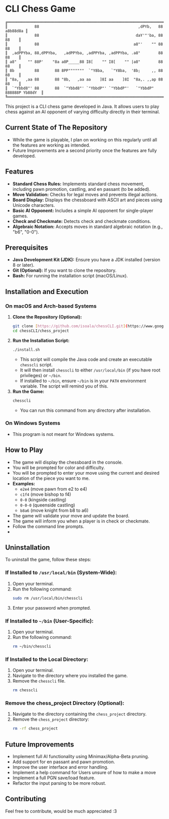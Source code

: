 # CLI Chess Game
```
╔═══════════════════════════════════════════════════════════════════════════════════╗
║            88                                            ,dPYb,   88     a8b88d8a ║
║            88                                           daY'"'ba, 88        88    ║
║            88                                          a8"'    "" 88        88    ║
║  ,adPPYba, 88,dPPYba,   ,adPPYba, ,adPPYba, ,adPPYba, .a8"        88        88    ║
║ a8"     "" 88P'    "8a a8P_____88 I8[    "" I8[    "" |a8"        88        88    ║
║ 8b         88       88 8PP"""""""  `"Y8ba,   `"Y8ba,  '8b;     ,, 88        88    ║
║ "8a,   ,aa 88       88 "8b,   ,aa aa    ]8I aa    ]8I  "8a,. ,,ap 88        88    ║
║  `"Ybbd8"' 88       88  `"Ybbd8"' `"YbbdP"' `"YbbdP"'   `"YbbdP"  888888P Yb88dY  ║
╚═══════════════════════════════════════════════════════════════════════════════════╝
```

This project is a CLI chess game developed in Java. It allows users to play chess against an AI opponent of varying difficulty directly in their terminal.

## Current State of The Repository
* While the game is playable, I plan on working on this regularly until all the features are working as intended.
* Future Improvements are a second priority once the features are fully developed.

## Features

* **Standard Chess Rules:** Implements standard chess movement, including pawn promotion, castling, and en passant (to be added).
* **Move Validation:** Checks for legal moves and prevents illegal actions.
* **Board Display:** Displays the chessboard with ASCII art and pieces using Unicode characters.
* **Basic AI Opponent:** Includes a simple AI opponent for single-player games.
* **Check and Checkmate:** Detects check and checkmate conditions.
* **Algebraic Notation:** Accepts moves in standard algebraic notation (e.g., "b6", "0-0").

## Prerequisites

* **Java Development Kit (JDK):** Ensure you have a JDK installed (version 8 or later).
* **Git (Optional):** If you want to clone the repository.
* **Bash:** For running the installation script (macOS/Linux).

## Installation and Execution

### On macOS and Arch-based Systems

1.  **Clone the Repository (Optional):**
    ```bash
    git clone [https://github.com/isoala/chessCLI.git](https://www.google.com/search?q=https://github.com/isoala/chessCLI.git)
    cd chessCLI/chess_project
    ```
2.  **Run the Installation Script:**
    ```bash
    ./install.sh
    ```
    * This script will compile the Java code and create an executable `chesscli` script.
    * It will then install `chesscli` to either `/usr/local/bin` (if you have root privileges) or `~/bin`.
    * If installed to `~/bin`, ensure `~/bin` is in your `PATH` environment variable. The script will remind you of this.
3.  **Run the Game:**
    ```bash
    chesscli
    ```
    * You can run this command from any directory after installation.
    

### On Windows Systems

* This program is not meant for Windows systems.

## How to Play

* The game will display the chessboard in the console.
* You will be prompted for color and difficulty.
* You will be prompted to enter your move using the current and desired location of the piece you want to me.
* **Examples:**
    * `e2e4` (move pawn from e2 to e4)
    * `c1f4` (move bishop to f4)
    * `0-0` (kingside castling) 
    * `0-0-0` (queenside castling)
    * `b8a6` (move knight from b8 to a6)
* The game will validate your move and update the board.
* The game will inform you when a player is in check or checkmate.
* Follow the command line prompts.
* 

## Uninstallation

To uninstall the game, follow these steps:

### If Installed to `/usr/local/bin` (System-Wide):

1.  Open your terminal.
2.  Run the following command:
    ```bash
    sudo rm /usr/local/bin/chesscli
    ```
3.  Enter your password when prompted.

### If Installed to `~/bin` (User-Specific):

1.  Open your terminal.
2.  Run the following command:
    ```bash
    rm ~/bin/chesscli
    ```

### If Installed to the Local Directory:

1. Open your terminal.
2. Navigate to the directory where you installed the game.
3. Remove the `chesscli` file.
    ```bash
    rm chesscli
    ```

### Remove the chess_project Directory (Optional):

1.  Navigate to the directory containing the `chess_project` directory.
2.  Remove the `chess_project` directory:
    ```bash
    rm -rf chess_project
    ```

## Future Improvements

* Implement full AI functionality using Minimax/Alpha-Beta pruning.
* Add support for en passant and pawn promotion.
* Improve the user interface and error handling.
* Implement a help command for Users unsure of how to make a move
* Implement a full PGN save/load feature.
* Refactor the input parsing to be more robust.

## Contributing

Feel free to contribute, would be much appreciated :3